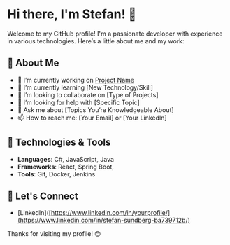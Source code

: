 # Hi there, I'm Stefan! 👋

Welcome to my GitHub profile! I'm a passionate developer with experience in various technologies. Here’s a little about me and my work:

## 🚀 About Me

- 🔭 I’m currently working on [Project Name](link-to-project)
- 🌱 I’m currently learning [New Technology/Skill]
- 👯 I’m looking to collaborate on [Type of Projects]
- 🤔 I’m looking for help with [Specific Topic]
- 💬 Ask me about [Topics You’re Knowledgeable About]
- 📫 How to reach me: [Your Email] or [Your LinkedIn]

## 🔧 Technologies & Tools

- **Languages**: C#, JavaScript, Java
- **Frameworks**: React, Spring Boot, 
- **Tools**: Git, Docker, Jenkins

## 💬 Let's Connect

- [LinkedIn]([https://www.linkedin.com/in/yourprofile/](https://www.linkedin.com/in/stefan-sundberg-ba739712b/)


Thanks for visiting my profile! 😊
